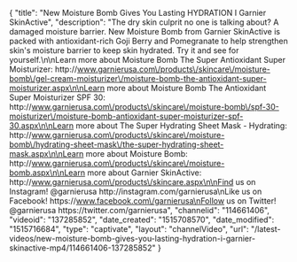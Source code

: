 {
    "title": "New Moisture Bomb Gives You Lasting HYDRATION I Garnier SkinActive",
    "description": "The dry skin culprit no one is talking about? A damaged moisture barrier. New Moisture Bomb from Garnier SkinActive is packed with antioxidant-rich Goji Berry and Pomegranate to help strengthen skin's moisture barrier to keep skin hydrated. Try it and see for yourself.\n\nLearn more about Moisture Bomb The Super Antioxidant Super Moisturizer: http:\/\/www.garnierusa.com\/products\/skincare\/moisture-bomb\/gel-cream-moisturizer\/moisture-bomb-the-antioxidant-super-moisturizer.aspx\n\nLearn more about Moisture Bomb The Antioxidant Super Moisturizer SPF 30: http:\/\/www.garnierusa.com\/products\/skincare\/moisture-bomb\/spf-30-moisturizer\/moisture-bomb-antioxidant-super-moisturizer-spf-30.aspx\n\nLearn more about The Super Hydrating Sheet Mask - Hydrating: http:\/\/www.garnierusa.com\/products\/skincare\/moisture-bomb\/hydrating-sheet-mask\/the-super-hydrating-sheet-mask.aspx\n\nLearn more about Moisture Bomb: http:\/\/www.garnierusa.com\/products\/skincare\/moisture-bomb.aspx\n\nLearn more about Garnier SkinActive: http:\/\/www.garnierusa.com\/products\/skincare.aspx\n\nFind us on Instagram! @garnierusa http:\/\/instagram.com\/garnierusa\nLike us on Facebook! https:\/\/www.facebook.com\/garnierusa\nFollow us on Twitter! @garnierusa https:\/\/twitter.com\/garnierusa",
    "channelid": "114661406",
    "videoid": "137285852",
    "date_created": "1515708570",
    "date_modified": "1515716684",
    "type": "captivate",
    "layout": "channelVideo",
    "url": "\/latest-videos\/new-moisture-bomb-gives-you-lasting-hydration-i-garnier-skinactive-mp4\/114661406-137285852"
}
